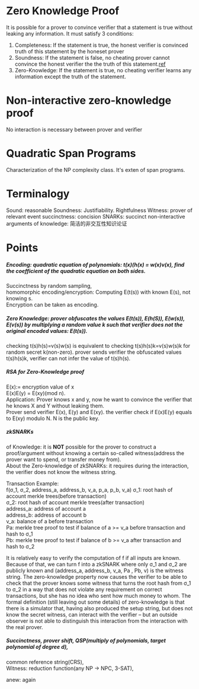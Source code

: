 # Zero Knowledge Proof
It is possible for a prover to convince verifier that  a statement is true without leaking any information.
It must satisfy 3 conditions:
1. Completeness:  If the statement is true, the honest verifier is convinced truth of this statement by the honeset prover
2. Soundness: If the statement is false, no cheating prover cannot convince the honest verifier the the truth of this statement.[ref](https://en.wikipedia.org/wiki/Soundness)
3. Zero-Knowledge: If the statement is true, no cheating verifier learns any information except the truth of the statement.

# Non-interactive zero-knowledge proof
No interaction is necessary between prover and verifier


# Quadratic Span Programs
Characterization of the NP complexity class. It's exten of span programs.

# Terminalogy
Sound: reasonable
Soundness: Justifiability. Rightfulness
Witness: prover of relevant  event
succinctness: concision
SNARKs: succinct non-interactive arguments of knowledge: 简洁的非交互性知识论证

#
# Points
##### Encoding: quadratic equation of polynomials: t(x)(h(x) = w(x)v(x), find the coefficient of the quadratic equation on both sides.<br>
Succinctness by random sampling, <br>
homomorphic encoding/encryption:  Computing E(t(s)) with known E(s), not knowing s.<br>
Encryption can be taken as encoding.  <br>

##### Zero Knowledge: prover obfuscates the values E(t(s)), E(h(S)), E(w(s)), E(v(s)) by multiplying a random value k such that verifier does not the original encoded values: E(t(s)).<br>
checking t(s)h(s)=v(s)w(s) is equivalent to checking t(s)h(s)k=v(s)w(s)k for random secret k(non-zero). prover sends verifier the obfuscated values t(s)h(s)k, verifier can not infer the value of t(s)h(s).<br>

##### RSA for Zero-Knowledge proof<br>
E(x):= encryption value of x<br>
E(x)E(y) = E(xy)(mod n).<br>
Application: Prover knows x and y, now he want to convince the verifier that he knows X and Y without leaking them.<br>
Prover send verifier E(x), E(y) and E(xy). the verifier check if E(x)E(y) equals to E(xy) modulo N. N is the public key.<br>

##### zkSNARKs
of Knowledge: it is **NOT** possible for the prover to construct a proof/argument without knowing a certain so-called witness(address the prover want to spend, or transfer money from). <br>
About the Zero-knowledge of zkSNARKs: it requires during the interaction, the verifier does not know the witness string. <br>

Transaction Example: <br>
f(σ_1, σ_2, address_a, address_b, v_a, p_a, p_b, v_a)
σ_1: root hash of account merkle trees(before transaction)<br>
σ_2: root hash of account merkle trees(after transaction)<br>
address_a: address of account a<br>
address_b: address of account b<br>
v_a: balance of a before transaction<br>
Pa: merkle tree proof to test if balance of a >= v_a before transaction and hash to σ_1<br>
Pb: merkle tree proof to test if balance of b >= v_a after transaction and hash to σ_2<br>

It is relatively easy to verify the computation of f if all inputs are known. Because of that, we
can turn f into a zkSNARK where only σ_1 and σ_2 are publicly known and (address_a, address_b, v_a, Pa , Pb, v) is the
witness string. The zero-knowledge property now causes the verifier to be able to check that the
prover knows some witness that turns the root hash from σ_1 to σ_2 in a way that does not violate
any requirement on correct transactions, but she has no idea who sent how much money to whom.
The formal definition (still leaving out some details) of zero-knowledge is that there is a simulator
that, having also produced the setup string, but does not know the secret witness, can interact with
the verifier – but an outside observer is not able to distinguish this interaction from the interaction
with the real prover.

##### Succinctness, prover shift,  QSP(multiply of polynomials, target polynomial of degree d),  <br>
common reference string(CRS), <br>
Witness: reduction function(any NP -> NPC, 3-SAT), <br>

anew: again
